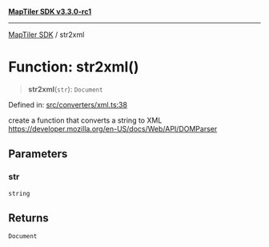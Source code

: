 [**MapTiler SDK v3.3.0-rc1**](../README.md)

***

[MapTiler SDK](../README.md) / str2xml

# Function: str2xml()

> **str2xml**(`str`): `Document`

Defined in: [src/converters/xml.ts:38](https://github.com/maptiler/maptiler-sdk-js/blob/d9cb958ebf063ecde2f6f583eb172e5a83460e6a/src/converters/xml.ts#L38)

create a function that converts a string to XML
https://developer.mozilla.org/en-US/docs/Web/API/DOMParser

## Parameters

### str

`string`

## Returns

`Document`
